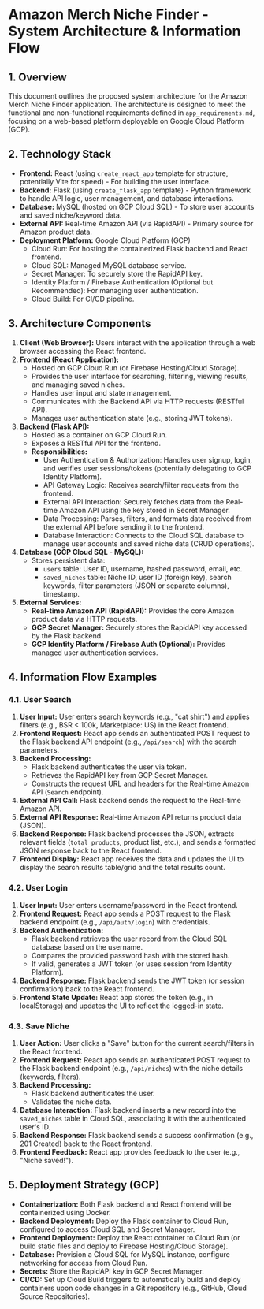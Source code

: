 # Amazon Merch Niche Finder - System Architecture & Information Flow

## 1. Overview

This document outlines the proposed system architecture for the Amazon Merch Niche Finder application. The architecture is designed to meet the functional and non-functional requirements defined in `app_requirements.md`, focusing on a web-based platform deployable on Google Cloud Platform (GCP).

## 2. Technology Stack

*   **Frontend:** React (using `create_react_app` template for structure, potentially Vite for speed) - For building the user interface.
*   **Backend:** Flask (using `create_flask_app` template) - Python framework to handle API logic, user management, and database interactions.
*   **Database:** MySQL (hosted on GCP Cloud SQL) - To store user accounts and saved niche/keyword data.
*   **External API:** Real-time Amazon API (via RapidAPI) - Primary source for Amazon product data.
*   **Deployment Platform:** Google Cloud Platform (GCP)
    *   Cloud Run: For hosting the containerized Flask backend and React frontend.
    *   Cloud SQL: Managed MySQL database service.
    *   Secret Manager: To securely store the RapidAPI key.
    *   Identity Platform / Firebase Authentication (Optional but Recommended): For managing user authentication.
    *   Cloud Build: For CI/CD pipeline.

## 3. Architecture Components

1.  **Client (Web Browser):** Users interact with the application through a web browser accessing the React frontend.
2.  **Frontend (React Application):**
    *   Hosted on GCP Cloud Run (or Firebase Hosting/Cloud Storage).
    *   Provides the user interface for searching, filtering, viewing results, and managing saved niches.
    *   Handles user input and state management.
    *   Communicates with the Backend API via HTTP requests (RESTful API).
    *   Manages user authentication state (e.g., storing JWT tokens).
3.  **Backend (Flask API):**
    *   Hosted as a container on GCP Cloud Run.
    *   Exposes a RESTful API for the frontend.
    *   **Responsibilities:**
        *   User Authentication & Authorization: Handles user signup, login, and verifies user sessions/tokens (potentially delegating to GCP Identity Platform).
        *   API Gateway Logic: Receives search/filter requests from the frontend.
        *   External API Interaction: Securely fetches data from the Real-time Amazon API using the key stored in Secret Manager.
        *   Data Processing: Parses, filters, and formats data received from the external API before sending it to the frontend.
        *   Database Interaction: Connects to the Cloud SQL database to manage user accounts and saved niche data (CRUD operations).
4.  **Database (GCP Cloud SQL - MySQL):**
    *   Stores persistent data:
        *   `users` table: User ID, username, hashed password, email, etc.
        *   `saved_niches` table: Niche ID, user ID (foreign key), search keywords, filter parameters (JSON or separate columns), timestamp.
5.  **External Services:**
    *   **Real-time Amazon API (RapidAPI):** Provides the core Amazon product data via HTTP requests.
    *   **GCP Secret Manager:** Securely stores the RapidAPI key accessed by the Flask backend.
    *   **GCP Identity Platform / Firebase Auth (Optional):** Provides managed user authentication services.

## 4. Information Flow Examples

### 4.1. User Search

1.  **User Input:** User enters search keywords (e.g., "cat shirt") and applies filters (e.g., BSR < 100k, Marketplace: US) in the React frontend.
2.  **Frontend Request:** React app sends an authenticated POST request to the Flask backend API endpoint (e.g., `/api/search`) with the search parameters.
3.  **Backend Processing:**
    *   Flask backend authenticates the user via token.
    *   Retrieves the RapidAPI key from GCP Secret Manager.
    *   Constructs the request URL and headers for the Real-time Amazon API (`Search` endpoint).
4.  **External API Call:** Flask backend sends the request to the Real-time Amazon API.
5.  **External API Response:** Real-time Amazon API returns product data (JSON).
6.  **Backend Response:** Flask backend processes the JSON, extracts relevant fields (`total_products`, product list, etc.), and sends a formatted JSON response back to the React frontend.
7.  **Frontend Display:** React app receives the data and updates the UI to display the search results table/grid and the total results count.

### 4.2. User Login

1.  **User Input:** User enters username/password in the React frontend.
2.  **Frontend Request:** React app sends a POST request to the Flask backend endpoint (e.g., `/api/auth/login`) with credentials.
3.  **Backend Authentication:**
    *   Flask backend retrieves the user record from the Cloud SQL database based on the username.
    *   Compares the provided password hash with the stored hash.
    *   If valid, generates a JWT token (or uses session from Identity Platform).
4.  **Backend Response:** Flask backend sends the JWT token (or session confirmation) back to the React frontend.
5.  **Frontend State Update:** React app stores the token (e.g., in localStorage) and updates the UI to reflect the logged-in state.

### 4.3. Save Niche

1.  **User Action:** User clicks a "Save" button for the current search/filters in the React frontend.
2.  **Frontend Request:** React app sends an authenticated POST request to the Flask backend endpoint (e.g., `/api/niches`) with the niche details (keywords, filters).
3.  **Backend Processing:**
    *   Flask backend authenticates the user.
    *   Validates the niche data.
4.  **Database Interaction:** Flask backend inserts a new record into the `saved_niches` table in Cloud SQL, associating it with the authenticated user's ID.
5.  **Backend Response:** Flask backend sends a success confirmation (e.g., 201 Created) back to the React frontend.
6.  **Frontend Feedback:** React app provides feedback to the user (e.g., "Niche saved!").

## 5. Deployment Strategy (GCP)

*   **Containerization:** Both Flask backend and React frontend will be containerized using Docker.
*   **Backend Deployment:** Deploy the Flask container to Cloud Run, configured to access Cloud SQL and Secret Manager.
*   **Frontend Deployment:** Deploy the React container to Cloud Run (or build static files and deploy to Firebase Hosting/Cloud Storage).
*   **Database:** Provision a Cloud SQL for MySQL instance, configure networking for access from Cloud Run.
*   **Secrets:** Store the RapidAPI key in GCP Secret Manager.
*   **CI/CD:** Set up Cloud Build triggers to automatically build and deploy containers upon code changes in a Git repository (e.g., GitHub, Cloud Source Repositories).
